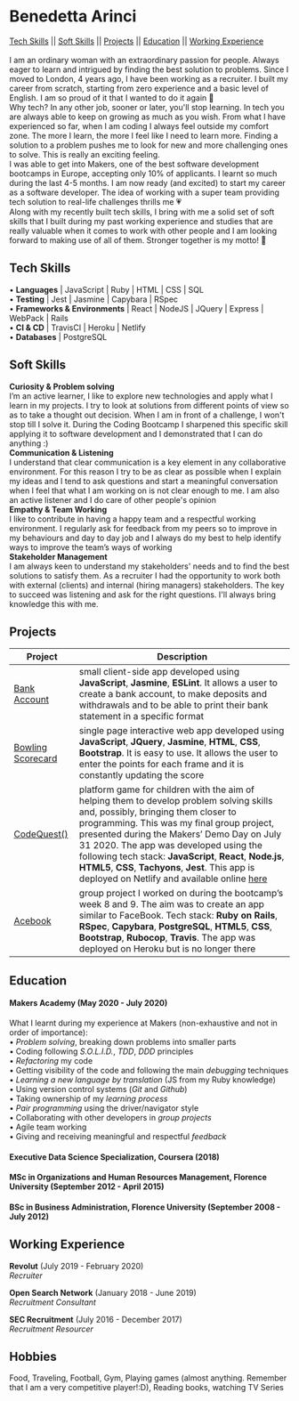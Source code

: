 # Benedetta Arinci
[Tech Skills](#tech-skills) || [Soft Skills](#soft-skills) || [Projects](#projects) || [Education](#education) || [Working Experience](#working-experience)<br>
<br>
I am an ordinary woman with an extraordinary passion for people. Always eager to learn and intrigued by finding the best solution to problems.
Since I moved to London, 4 years ago, I have been working as a recruiter. I built my career from scratch, starting from zero experience and a basic level of English. I am so proud of it that I wanted to do it again 💪<br>
Why tech? In any other job, sooner or later, you'll stop learning. In tech you are always able to keep on growing as much as you wish.
From what I have experienced so far, when I am coding I always feel outside my comfort zone. The more I learn, the more I feel like I need to learn more. Finding a solution to a problem pushes me to look for new and more challenging ones to solve. This is really an exciting feeling.<br>
I was able to get into Makers, one of the best software development bootcamps in Europe, accepting only 10% of applicants. I learnt so much during the last 4-5 months. I am now ready (and excited) to start my career as a software developer. The idea of working with a super team providing tech solution to real-life challenges thrills me 💗 <br> 
Along with my recently built tech skills, I bring with me a solid set of soft skills that I built during my past working experience and studies that are really valuable when it comes to work with other people and I am looking forward to making use of all of them. Stronger together is my motto! 🙌


## Tech Skills

• **Languages** | JavaScript | Ruby | HTML | CSS | SQL<br>
• **Testing** | Jest | Jasmine | Capybara | RSpec<br>
• **Frameworks & Environments** | React | NodeJS | JQuery | Express | WebPack | Rails<br>
• **CI & CD** | TravisCI | Heroku | Netlify<br>
• **Databases** | PostgreSQL<br>

## Soft Skills

**Curiosity & Problem solving**<br>
I’m an active learner, I like to explore new technologies and apply what I learn in my
projects. I try to look at solutions from different points of view so as to take a thought out decision. When I am in front of a challenge, I won't stop till I solve it. During the Coding Bootcamp I sharpened this specific skill applying it to software development and I demonstrated that I can do anything :)<br>
**Communication & Listening**<br>
I understand that clear communication is a key element in any collaborative environment. For this reason I try to be as clear as possible when I explain my ideas and I tend to ask questions and start a meaningful conversation when I feel that what I am working on is not clear enough to me. I am also an active listener and I do care of other people's opinion<br>
**Empathy & Team Working**<br>
I like to contribute in having a happy team and a respectful working environment. I
regularly ask for feedback from my peers so to improve in my behaviours and day to
day job and I always do my best to help identify ways to improve the team’s ways of
working<br>
**Stakeholder Management**<br>
I am always keen to understand my stakeholders' needs and to find the best solutions to satisfy them. As a recruiter I had the opportunity to work both with external (clients) and internal (hiring managers) stakeholders. The key to succeed was listening and ask for the right questions. I'll always bring knowledge this with me.

## Projects
| **Project** | **Description** |
| --- | --- |
| [Bank Account](https://github.com/BeneArinci/Bank_Tech_Test)    | small client-side app developed using **JavaScript**, **Jasmine**, **ESLint**. It allows a user to create a bank account, to make deposits and withdrawals and to be able to print their bank statement in a specific format |
| [Bowling Scorecard](https://github.com/BeneArinci/Bowling-ScoreCard)| single page interactive web app developed using **JavaScript**, **JQuery**, **Jasmine**, **HTML**, **CSS**, **Bootstrap**. It is easy to use. It allows the user to enter the points for each frame and it is constantly updating the score |
| [CodeQuest()](https://github.com/BeneArinci/CodeQuest) | platform game for children with the aim of helping them to develop problem solving skills and, possibly, bringing them closer to programming. This was my final group project, presented during the Makers’ Demo Day on July 31 2020. The app was developed using the following tech stack: **JavaScript**, **React**, **Node.js**, **HTML5**, **CSS**, **Tachyons**, **Jest**. This app is deployed on Netlify and available online [here](https://lets-codequest.netlify.app/)|
| [Acebook](https://github.com/BeneArinci/Acebook) | group project I worked on during the bootcamp’s week 8 and 9. The aim was to create an app similar to FaceBook. Tech stack: **Ruby on Rails**, **RSpec**, **Capybara**, **PostgreSQL**, **HTML5**, **CSS**, **Bootstrap**, **Rubocop**, **Travis**. The app was deployed on Heroku but is no longer there |

## Education

#### Makers Academy (May 2020 - July 2020)
What I learnt during my experience at Makers (non-exhaustive and not in order of importance):<br>
• *Problem solving*, breaking down problems into smaller parts<br>
• Coding following *S.O.L.I.D.*, *TDD*, *DDD* principles<br>
• *Refactoring* my code<br>
• Getting visibility of the code and following the main *debugging* techniques<br>
• *Learning a new language by translation* (JS from my Ruby knowledge)<br>
• Using version control systems (*Git* and *Github*)<br>
• Taking ownership of my *learning process*<br>
• *Pair programming* using the driver/navigator style<br>
• Collaborating with other developers in *group projects*<br>
• Agile team working<br>
• Giving and receiving meaningful and respectful *feedback*<br>

#### Executive Data Science Specialization, Coursera (2018)

#### MSc in Organizations and Human Resources Management, Florence University (September 2012 - April 2015)

#### BSc in Business Administration, Florence University (September 2008 - July 2012)


## Working Experience

**Revolut** (July 2019 - February 2020)    
*Recruiter*  

**Open Search Network** (January 2018 - June 2019)   
*Recruitment Consultant*  

**SEC Recruitment** (July 2016 - December 2017)    
*Recruitment Resourcer*  

## Hobbies

Food, Traveling, Football, Gym, Playing games (almost anything. Remember that I am a very competitive player!:D), Reading books, watching TV Series
